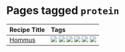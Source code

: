 # Pages tagged `protein`

|Recipe Title|Tags
|:---|:---|
|[Hommus](../recipes/hommus.md)|[![](https://img.shields.io/badge/tag-healthy-fecb83)](../tags/healthy.md) [![](https://img.shields.io/badge/tag-messy-9acea8)](../tags/messy.md) [![](https://img.shields.io/badge/tag-protein-6a156e)](../tags/protein.md) [![](https://img.shields.io/badge/tag-tricky-99d437)](../tags/tricky.md) [![](https://img.shields.io/badge/tag-vegan-6d71)](../tags/vegan.md) [![](https://img.shields.io/badge/tag-vegetarian-32613c)](../tags/vegetarian.md)|